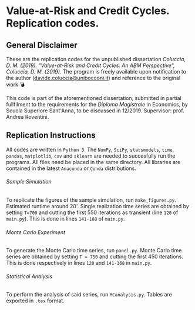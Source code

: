# Value-at-Risk and Credit Cycles. Replication codes.

## General Disclaimer 
These are the replication codes for the unpublished dissertation 
  *Coluccia, D. M. (2019). "Value-at-Risk and Credit Cycles: An ABM Perspective", Coluccia, D. M. (2019).*
The program is freely available upon notification to the author (davide.coluccia@unibocconi.it) and reference to the original work :bomb:

This code is part of the aforementioned dissertation, submitted in partial fullfilment to the requirements for the *Diploma Magistrale* in Economics, by Scuola Superiore Sant'Anna, to be discussed in 12/2019. Supervisor: prof. Andrea Roventini.

## Replication Instructions
All codes are written in ```Python 3```. The ```NumPy```, ```SciPy```, ```statsmodels```, ```time```, ```pandas```, ```matplotlib```, ```csv``` and ```sklearn``` are needed to succesfully run the programs. All files need be placed in the same directory. All libraries are contained in the latest ```Anaconda``` or ```Conda``` distributions.

###### Sample Simulation
To replicate the figures of the sample simulation, run ```make_figures.py```. Estimated runtime around 20'. 
Single realization time series are obtained by setting ```T=700``` and cutting the first 550 iterations as transient (line ```120``` of ```main.py```). This is done in lines ```141-168``` of ```main.py```. 

###### Monte Carlo Experiment
To generate the Monte Carlo time series, run ```panel.py```. Monte Carlo time series are obtained by setting ```T = 750``` and cutting the first 450 iterations. This is done respectively in lines ```120``` and ```141-168``` in ```main.py```.

###### Statistical Analysis
To perform the analysis of said series, run ```MCanalysis.py```. Tables are exported in ```.tex``` format.

